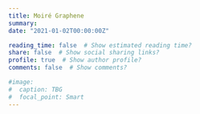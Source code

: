 ```yaml
---
title: Moiré Graphene
summary: 
date: "2021-01-02T00:00:00Z"

reading_time: false  # Show estimated reading time?
share: false  # Show social sharing links?
profile: true  # Show author profile?
comments: false  # Show comments?

#image:
#  caption: TBG
#  focal_point: Smart
---
```



